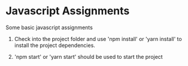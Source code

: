 # Javascript Assignments
Some basic javascript assignments

1. Check into the project folder and use 'npm install' or 'yarn install' to install the project dependencies.

2. 'npm start' or 'yarn start' should be used to start the project
